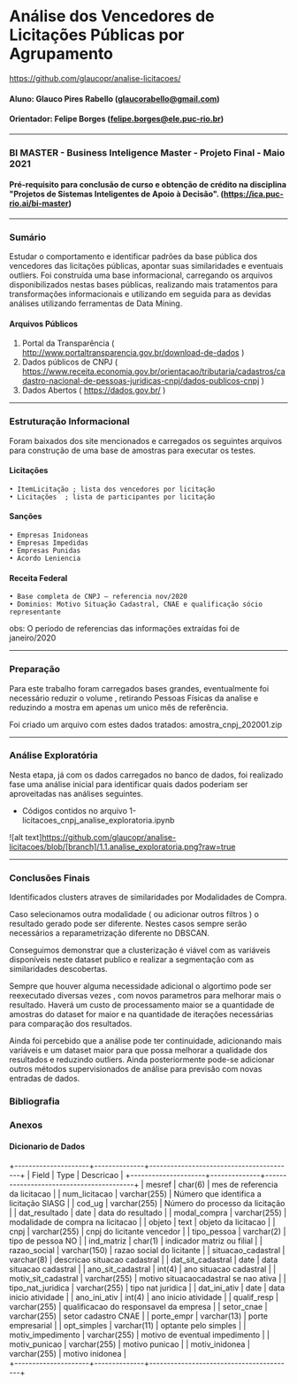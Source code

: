 # Análise dos Vencedores de Licitações Públicas por Agrupamento

https://github.com/glaucopr/analise-licitacoes/

#### Aluno: Glauco Pires Rabello (glaucorabello@gmail.com) 
#### Orientador: Felipe Borges (felipe.borges@ele.puc-rio.br)

--------------

### BI MASTER - Business Inteligence Master - Projeto Final - Maio 2021
#### Pré-requisito para conclusão de curso e obtenção de crédito na disciplina "Projetos de Sistemas Inteligentes de Apoio à Decisão". (https://ica.puc-rio.ai/bi-master)

--------------

### Sumário
Estudar o comportamento e identificar padrões da base pública dos vencedores das licitações públicas, apontar suas similaridades e eventuais outliers.
Foi construída uma base informacional, carregando os arquivos disponibilizados nestas bases públicas, realizando mais tratamentos para transformações informacionais e utilizando em seguida para as devidas análises utilizando ferramentas de Data Mining.   


#### Arquivos Públicos
1. Portal da Transparência ( http://www.portaltransparencia.gov.br/download-de-dados )
2. Dados públicos de CNPJ ( https://www.receita.economia.gov.br/orientacao/tributaria/cadastros/cadastro-nacional-de-pessoas-juridicas-cnpj/dados-publicos-cnpj )
3. Dados Abertos ( https://dados.gov.br/ )


------------------------
### Estruturação Informacional
Foram baixados dos site mencionados e carregados os seguintes arquivos para construção de uma base de amostras para executar os testes.

#### Licitações 
    • ItemLicitação ; lista dos vencedores por licitação
    • Licitações  ; lista de participantes por licitação
      
#### Sanções
    • Empresas Inidoneas
    • Empresas Impedidas
    • Empresas Punidas
    • Acordo Leniencia

#### Receita Federal
    • Base completa de CNPJ – referencia nov/2020
    • Dominios: Motivo Situação Cadastral, CNAE e qualificação sócio representante

obs: O período de referencias das informações extraídas foi de janeiro/2020


------------------------------
### Preparação

Para este trabalho foram carregados bases grandes, eventualmente foi necessário reduzir o volume , retirando Pessoas Físicas da analise e reduzindo a mostra em apenas um unico mês de referência.

Foi criado um arquivo com estes dados tratados:  amostra_cnpj_202001.zip 


-----------------------------
### Análise Exploratória
Nesta etapa, já com os dados carregados no banco de dados, foi realizado fase uma análise inicial para identificar quais dados poderiam ser aproveitadas nas análises seguintes. 
- Códigos contidos no arquivo 1-licitacoes_cnpj_analise_exploratoria.ipynb

![alt text]https://github.com/glaucopr/analise-licitacoes/blob/[branch]/1.1.analise_exploratoria.png?raw=true 


-----------------------
### Conclusões Finais 
Identificados clusters atraves de similaridades por Modalidades de Compra.

Caso selecionamos outra modalidade ( ou adicionar outros filtros ) o resultado gerado pode ser diferente. Nestes casos sempre serão necessários a reparametrização diferente no DBSCAN.

Conseguimos demonstrar que a clusterização é viável com as variáveis disponíveis neste dataset publico e realizar a segmentação com as similaridades descobertas. 

Sempre que houver alguma necessidade adicional o algortimo pode ser reexecutado diversas vezes , com novos parametros para melhorar mais o resultado. Haverá um custo de processamento maior se a quantidade de amostras do dataset for maior e na quantidade de iterações necessárias para comparação dos resultados.
 
Ainda foi percebido que a análise pode ter continuidade, adicionando mais variáveis e um dataset maior para que possa melhorar a qualidade dos resultados e reduzindo outliers. Ainda posteriormente pode-se adicionar outros métodos supervisionados de análise para previsão com novas entradas de dados.

  
### Bibliografia


### Anexos
#### Dicionario de Dados
+---------------------+--------------+-----------------------------------------+
| Field               | Type         | Descricao                               |
+---------------------+--------------+-----------------------------------------+
| mesref              | char(6)      | mes de referencia da licitacao          |
| num_licitacao       | varchar(255) | Número que identifica a licitação SIASG |
| cod_ug              | varchar(255) | Número do processo da licitação         |
| dat_resultado       | date         | data do resultado                       |
| modal_compra        | varchar(255) | modalidade de compra na licitacao       |
| objeto              | text         | objeto da licitacao                     |
| cnpj                | varchar(255) | cnpj do licitante vencedor              |
| tipo_pessoa         | varchar(2)   | tipo de pessoa NO                       |
| ind_matriz          | char(1)      | indicador matriz ou filial              |
| razao_social        | varchar(150) | razao social do licitante               |
| situacao_cadastral  | varchar(8)   | descricao situacao cadastral            |
| dat_sit_cadastral   | date         | data situacao cadastral                 |
| ano_sit_cadastral   | int(4)       | ano situacao cadastral                  |
| motiv_sit_cadastral | varchar(255) | motivo situacaocadastral se nao ativa   |
| tipo_nat_juridica   | varchar(255) | tipo nat juridica                       |
| dat_ini_ativ        | date         | data inicio atividade                   |
| ano_ini_ativ        | int(4)       | ano inicio atividade                    |
| qualif_resp         | varchar(255) | qualificacao do responsavel da empresa  |
| setor_cnae          | varchar(255) | setor cadastro CNAE                     |
| porte_empr          | varchar(13)  | porte empresarial                       |
| opt_simples         | varchar(11)  | optante pelo simples                    |
| motiv_impedimento   | varchar(255) | motivo de eventual impedimento          |
| motiv_punicao       | varchar(255) | motivo punicao                          |
| motiv_inidonea      | varchar(255) | motivo inidonea                         |  
+---------------------+--------------+-----------------------------------------+


  
